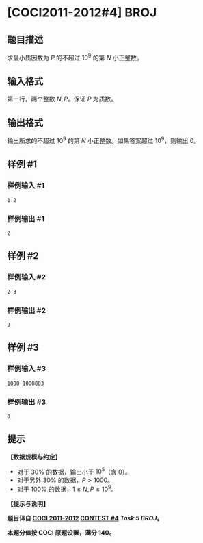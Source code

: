 # [COCI2011-2012#4] BROJ

## 题目描述

求最小质因数为 $P$ 的不超过 $10^9$ 的第 $N$ 小正整数。

## 输入格式

第一行，两个整数 $N,P$。保证 $P$ 为质数。

## 输出格式

输出所求的不超过 $10^9$ 的第 $N$ 小正整数。如果答案超过 $10^9$，则输出 $0$。

## 样例 #1

### 样例输入 #1
```
1 2
```

### 样例输出 #1

```
2
```

## 样例 #2

### 样例输入 #2
```
2 3
```

### 样例输出 #2

```
9
```

## 样例 #3

### 样例输入 #3
```
1000 1000003
```

### 样例输出 #3

```
0
```

## 提示

**【数据规模与约定】**

- 对于 $30\%$ 的数据，输出小于 $10^5$（含 $0$）。
- 对于另外 $30\%$ 的数据，$P \gt 1000$。
- 对于 $100\%$ 的数据，$1 \le N,P \le 10^9$。

**【提示与说明】**

**题目译自 [COCI 2011-2012](https://hsin.hr/coci/archive/2011_2012/) [CONTEST #4](https://hsin.hr/coci/archive/2011_2012/contest4_tasks.pdf) _Task 5 BROJ_。**

**本题分值按 COCI 原题设置，满分 $140$。**
